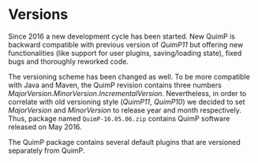 # Versions

Since 2016 a new development cycle has been started. New QuimP is backward compatible with previous version of  _QuimP11_ but offering new functionalities (like support for user plugins, saving/loading state), fixed bugs and thoroughly reworked code.

The versioning scheme has been changed as well. To be more compatible with Java and Maven, the QuimP revision contains three numbers _MajorVersion_._MinorVersion_._IncrementalVersion_. Nevertheless, in order to correlate with old versioning style (_QuimP11_, _QuimP10_) we decided to set _MajorVersion_ and _MinorVersion_ to release year and month respectively. Thus, package named `QuimP-16.05.06.zip` contains QuimP software released on May 2016. 

The QuimP package contains several default plugins that are versioned separately from QuimP. 